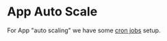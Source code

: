 # App Auto Scale

For App "auto scaling" we have some [cron jobs][cron jobs] setup.

[cron jobs]: ./../../../host/assets/jsbatch/srv/home/uwscli/etc/crontab.in
